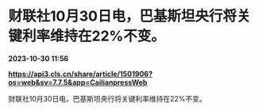 # 财联社10月30日电，巴基斯坦央行将关键利率维持在22%不变。

**2023-10-30 11:56**

**https://api3.cls.cn/share/article/1501906?os=web&sv=7.7.5&app=CailianpressWeb**

财联社10月30日电，巴基斯坦央行将关键利率维持在22%不变。